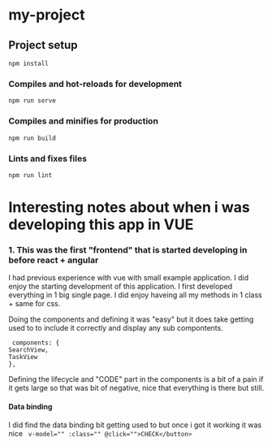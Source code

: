 # my-project

## Project setup
```
npm install
```

### Compiles and hot-reloads for development
```
npm run serve
```

### Compiles and minifies for production
```
npm run build
```

### Lints and fixes files
```
npm run lint
```

# Interesting notes about when i was developing this app in VUE

### 1. This was the first "frontend" that is started developing in before react + angular

I had previous experience with vue with small example application. I did enjoy the starting development
of this application. I first developed everything in 1 big single page. I did enjoy haveing all my methods
in 1 class + same for css.

Doing the components and defining it was "easy" but it does take getting used to to include it correctly and display
any sub compontents.
```
 components: {
SearchView,
TaskView
},
```

Defining the lifecycle and "CODE" part in the components is a bit of a pain if it gets large so that 
was bit of negative, nice that everything is there but still.


#### Data binding
I did find the data binding bit getting used to but once i got it working it was nice
` v-model="" :class="" @click="">CHECK</button>`

